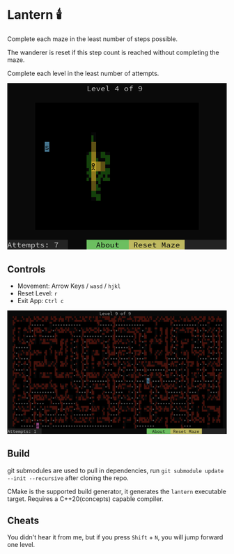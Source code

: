 # Lantern 🕯️

Complete each maze in the least number of steps possible.

The wanderer is reset if this step count is reached without completing the maze.

Complete each level in the least number of attempts.

<p align="center">
  <img src="docs/lantern-1.png">
</p>

## Controls

- Movement: Arrow Keys / `wasd` / `hjkl`
- Reset Level: `r`
- Exit App: `Ctrl c`

<p align="center">
  <img src="docs/lantern-2.png">
</p>

## Build

git submodules are used to pull in dependencies, run `git submodule update
--init --recursive` after cloning the repo.

CMake is the supported build generator, it generates the `lantern` executable
target. Requires a C++20(concepts) capable compiler.

## Cheats

You didn't hear it from me, but if you press `Shift` + `N`, you will jump
forward one level.
